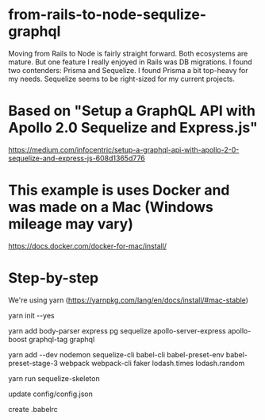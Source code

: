 # from-rails-to-node-sequlize-graphql
Moving from Rails to Node is fairly straight forward. Both ecosystems are mature. But one feature I really enjoyed in Rails was DB migrations. I found two contenders: Prisma and Sequelize. I found Prisma a bit top-heavy for my needs. Sequelize seems to be right-sized for my current projects.

# Based on "Setup a GraphQL API with Apollo 2.0 Sequelize and Express.js"

https://medium.com/infocentric/setup-a-graphql-api-with-apollo-2-0-sequelize-and-express-js-608d1365d776

# This example is uses Docker and was made on a Mac (Windows mileage may vary)

https://docs.docker.com/docker-for-mac/install/

# Step-by-step

We're using yarn (https://yarnpkg.com/lang/en/docs/install/#mac-stable)

yarn init --yes

yarn add body-parser express pg sequelize apollo-server-express apollo-boost graphql-tag graphql

yarn add --dev nodemon sequelize-cli babel-cli babel-preset-env babel-preset-stage-3 webpack webpack-cli faker lodash.times lodash.random

yarn run sequelize-skeleton

update config/config.json

create .babelrc
